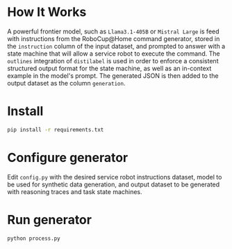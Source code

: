 # How It Works

A powerful frontier model, such as `Llama3.1-405B` or `Mistral Large` is feed with instructions from the RoboCup@Home command generator, stored in the `instruction` column of the input dataset, and prompted to answer with a state machine that will allow a service robot to execute the command. The `outlines` integration of `distilabel` is used in order to enforce a consistent structured output format for the state machine, as well as an in-context example in the model's prompt. The generated JSON is then added to the output dataset as the column `generation`.

# Install

```sh
pip install -r requirements.txt
```

# Configure generator

Edit `config.py` with the desired service robot instructions dataset, model to be used for synthetic data generation, and output dataset to be generated with reasoning traces and task state machines.

# Run generator

```sh
python process.py
```